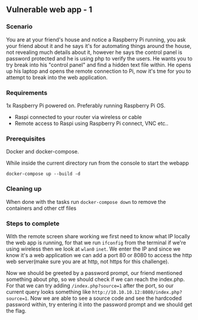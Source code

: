 ## Vulnerable web app - 1

### Scenario 

You are at your friend's house and notice a Raspberry Pi running, you ask your friend about it and he says it's for automating things around the house, not revealing much details about it, however he says the control panel is password protected and he is using php to verify the users. He wants you to try break into his "control panel" and find a hidden text file within. He opens up his laptop and opens the remote connection to Pi, now it's tme for you to attempt to break into the web application.

### Requirements

1x Raspberry Pi powered on. Preferably running Raspberry Pi OS.

* Raspi connected to your router via wireless or cable
* Remote access to Raspi using Raspberry Pi connect, VNC etc..

### Prerequisites

Docker and docker-compose.

While inside the current directory run from the console to start the webapp

`docker-compose up --build -d`

### Cleaning up

When done with the tasks run `docker-compose down` to remove the containers and other ctf files

### Steps to complete

With the remote screen share working we first need to know what IP locally the web app is running, for that we run `ifconfig` from the terminal if we're using wireless then we look at `wlan0` `inet`. We enter the IP and since we know it's a web application we can add a port 80 or 8080 to access the http web server(make sure you are at http, not https for this challenge).

Now we should be greeted by a password prompt, our friend mentioned something about php, so we should check if we can reach the index.php. For that we can try adding `/index.php?source=1` after the port, so our current query looks something like `http://10.10.10.12:8080/index.php?source=1`. Now we are able to see a source code and see the hardcoded password within, try entering it into the password prompt and we should get the flag.
